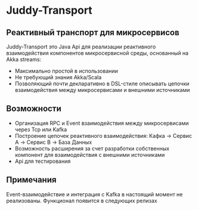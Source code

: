 # Juddy-Transport
## Реактивный транспорт для микросервисов

Juddy-Transport это Java Api для реализации реактивного взаимодействия компонентов микросервисной среды,
основанный на Akka streams:

- Максимально простой в использовании
- Не требующий знания Akka/Scala
- Позволяющий почти декларативно в DSL-стиле описывать цепочки взаимодействия между микросервисами и внешними источниками

## Возможности

- Организация RPC и Event взаимодействия между микросервисами через Tcp или Kafka
- Построение цепочек реактивного взаимодействия: Кафка -> Сервис A -> Сервис B -> База Данных
- Возможность расширения за счет разработки собственных компонент для взаимодействия с внешними источниками
- Api для тестирования

## Примечания

Event-взаимодействие и интеграция с Kafka в настоящий момент не реализованы. Функционал появится в следующих релизах